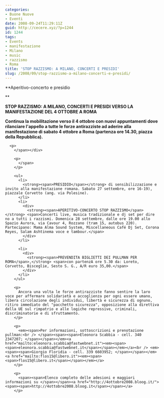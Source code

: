 ```yaml
---
categories:
- Buone Nuove
- Eventi
date: 2008-09-24T11:29:11Z
guid: http://cecere.xyz/?p=1244
id: 1244
tags:
- Events
- manifestazione
- Milano
- music
- razzismo
- Roma
title: 'STOP RAZZISMO: A MILANO, CONCERTI E PRESIDI'
slug: /2008/09/stop-razzismo-a-milano-concerti-e-presidi/
---
```


**Aperitivo-concerto e presidio 
  
** <span></p> 

<div>
  <span><span><strong>STOP RAZZISMO: A <span>MILANO, CONCERTI E PRESIDI VERSO LA MANIFESTAZIONE DEL 4 OTTOBRE A ROMA</span></strong></span></span><span><span><strong></strong></span></p> 
  
  <div>
    <p>
      <strong><span>Continua la mobilitazione verso il 4 ottobre con nuovi appuntamenti dove rilanciare l'appello a tutte le forze antirazziste ad aderire alla manifestazione di sabato 4 ottobre a Roma (partenza ore 14.30, piazza della Repubblica).</span></strong></div> 
      
      <p>
        </span></div> 
        
        <p>
          </span>
        </p>
        
        <ul>
          <li>
            <strong><span>PRESIDIO</span></strong> di sensibilizzazione e invito alla manifestazione romana. Sabato 27 settembre, ore 16-19), piazzale Corvetto (ang. via Polesine).
          </li>
          <li>
            <div>
              <strong><span>APERITIVO-CONCERTO STOP RAZZISMO</span></strong> <span>Concerti live, musica tradizionale e dj set per dire no a tutti i razzismi. Domenica 28 settembre, dalle ore 19.00 allo Spazio Aurora, via Cavour 4, Rozzano (tram 15, autobus 220). Partecipano: Mama Alma Sound System, Miscellaneous Café Dj Set, Corona Reyes, Salam Ashtinema voce e tambour.</span>
            </div>
          </li>
          
          <li>
            <div>
              <strong><span>PREVENDITA BIGLIETTI DEI PULLMAN PER ROMA</span>,</strong> <span>con partenzA ore 5.30 da: Loreto, Corvetto, Bisceglie, Sesto S. G., A/R euro 35,00.</span>
            </div>
          </li>
        </ul>
        
        <p>
          Ancora una volta le forze antirazziste fanno sentire la laro voce per affermare solidarietà e accoglienza per ogni essere umano, libera circolazione degli individui, libertà e sicurezza di ognuno, ritiro immediato del "pacchetto sicurezza", opposizione alla direttiva della UE sul rimpatrio e alle logiche repressive, criminali, discriminatorie e di sfruttamento.
        </p>
        
        <p>
          <em><span>Per informazioni, sottoscrizioni e prenotazione pullman:<br /> </span><span><span>Eleonora Scabbia - cell. 340 2347207; </span></span></em><a href="mailto:eleonora.scabbia@fastwebnet.it"><em><span><span>eleonora.scabbia@fastwebnet.it</span></span></em></a><br /> <em><span><span>Giorgio Floridia - cell. 339 6603952; </span></span></em><a href="mailto:flos15@libero.it"><em><span><span>flos15@libero.it</span></span></em></a>
        </p>
        
        <p>
          <span><span>Elenco completo delle adesioni e maggiori informazioni su </span></span><a href="http://4ottobre2008.bloog.it/"><span><span>http://4ottobre2008.bloog.it</span></span></a>
        </p>